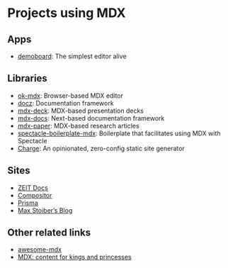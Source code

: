 # Projects using MDX

## Apps

*   [demoboard][]: The simplest editor alive

## Libraries

*   [ok-mdx][]: Browser-based MDX editor
*   [docz][]: Documentation framework
*   [mdx-deck][]: MDX-based presentation decks
*   [mdx-docs][]: Next-based documentation framework
*   [mdx-paper][]: MDX-based research articles
*   [spectacle-boilerplate-mdx][]: Boilerplate that facilitates using MDX with
    Spectacle
*   [Charge][]: An opinionated, zero-config static site generator

## Sites

*   [ZEIT Docs][zeit-docs]
*   [Compositor][]
*   [Prisma][]
*   [Max Stoiber’s Blog][mxstbr]

## Other related links

*   [awesome-mdx][]
*   [MDX: content for kings and princesses][mdx-fairy-tale]

[demoboard]: https://frontarm.com/demoboard

[ok-mdx]: https://github.com/jxnblk/ok-mdx

[mdx-deck]: https://github.com/jxnblk/mdx-deck

[mdx-docs]: https://github.com/jxnblk/mdx-docs

[mdx-paper]: https://github.com/hubgit/mdx-paper

[docz]: https://www.docz.site/

[zeit-docs]: https://github.com/zeit/docs

[compositor]: https://compositor.io

[prisma]: https://www.prisma.io/docs

[mxstbr]: https://mxstbr.com

[awesome-mdx]: https://github.com/transitive-bullshit/awesome-mdx

[spectacle-boilerplate-mdx]: https://github.com/FormidableLabs/spectacle-boilerplate-mdx

[charge]: https://charge.js.org

[mdx-fairy-tale]: https://github.com/DeveloperMode/mdx-fairy-tale
